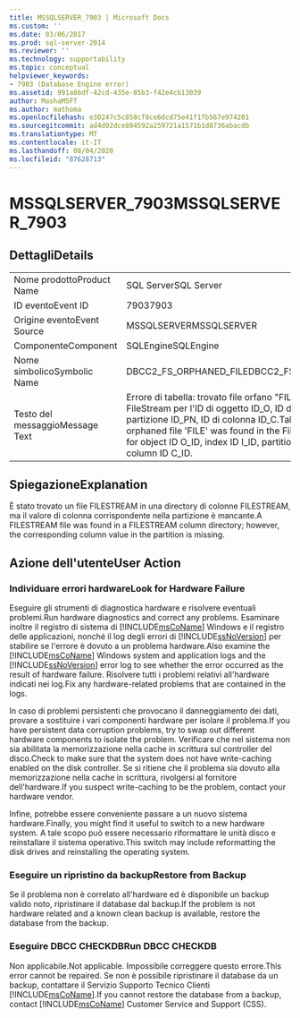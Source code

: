 ```yaml
---
title: MSSQLSERVER_7903 | Microsoft Docs
ms.custom: ''
ms.date: 03/06/2017
ms.prod: sql-server-2014
ms.reviewer: ''
ms.technology: supportability
ms.topic: conceptual
helpviewer_keywords:
- 7903 (Database Engine error)
ms.assetid: 991a86df-42cd-435e-85b3-f42e4cb13039
author: MashaMSFT
ms.author: mathoma
ms.openlocfilehash: e30247c5c858cf8ce6dcd75e41f1fb567e974201
ms.sourcegitcommit: ad4d92dce894592a259721a1571b1d8736abacdb
ms.translationtype: MT
ms.contentlocale: it-IT
ms.lasthandoff: 08/04/2020
ms.locfileid: "87628713"
---
```

# <a name="mssqlserver_7903"></a><span data-ttu-id="c5a8e-102">MSSQLSERVER_7903</span><span class="sxs-lookup"><span data-stu-id="c5a8e-102">MSSQLSERVER_7903</span></span>
    
## <a name="details"></a><span data-ttu-id="c5a8e-103">Dettagli</span><span class="sxs-lookup"><span data-stu-id="c5a8e-103">Details</span></span>  
  
|||  
|-|-|  
|<span data-ttu-id="c5a8e-104">Nome prodotto</span><span class="sxs-lookup"><span data-stu-id="c5a8e-104">Product Name</span></span>|<span data-ttu-id="c5a8e-105">SQL Server</span><span class="sxs-lookup"><span data-stu-id="c5a8e-105">SQL Server</span></span>|  
|<span data-ttu-id="c5a8e-106">ID evento</span><span class="sxs-lookup"><span data-stu-id="c5a8e-106">Event ID</span></span>|<span data-ttu-id="c5a8e-107">7903</span><span class="sxs-lookup"><span data-stu-id="c5a8e-107">7903</span></span>|  
|<span data-ttu-id="c5a8e-108">Origine evento</span><span class="sxs-lookup"><span data-stu-id="c5a8e-108">Event Source</span></span>|<span data-ttu-id="c5a8e-109">MSSQLSERVER</span><span class="sxs-lookup"><span data-stu-id="c5a8e-109">MSSQLSERVER</span></span>|  
|<span data-ttu-id="c5a8e-110">Componente</span><span class="sxs-lookup"><span data-stu-id="c5a8e-110">Component</span></span>|<span data-ttu-id="c5a8e-111">SQLEngine</span><span class="sxs-lookup"><span data-stu-id="c5a8e-111">SQLEngine</span></span>|  
|<span data-ttu-id="c5a8e-112">Nome simbolico</span><span class="sxs-lookup"><span data-stu-id="c5a8e-112">Symbolic Name</span></span>|<span data-ttu-id="c5a8e-113">DBCC2_FS_ORPHANED_FILE</span><span class="sxs-lookup"><span data-stu-id="c5a8e-113">DBCC2_FS_ORPHANED_FILE</span></span>|  
|<span data-ttu-id="c5a8e-114">Testo del messaggio</span><span class="sxs-lookup"><span data-stu-id="c5a8e-114">Message Text</span></span>|<span data-ttu-id="c5a8e-115">Errore di tabella: trovato file orfano "FILE" nella directory FileStream per l'ID di oggetto ID_O, ID di indice ID_I, ID di partizione ID_PN, ID di colonna ID_C.</span><span class="sxs-lookup"><span data-stu-id="c5a8e-115">Table error: The orphaned file 'FILE' was found in the Filestream directory for object ID O_ID, index ID I_ID, partition ID PN_ID, column ID C_ID.</span></span>|  
  
## <a name="explanation"></a><span data-ttu-id="c5a8e-116">Spiegazione</span><span class="sxs-lookup"><span data-stu-id="c5a8e-116">Explanation</span></span>  
 <span data-ttu-id="c5a8e-117">È stato trovato un file FILESTREAM in una directory di colonne FILESTREAM, ma il valore di colonna corrispondente nella partizione è mancante.</span><span class="sxs-lookup"><span data-stu-id="c5a8e-117">A FILESTREAM file was found in a FILESTREAM column directory; however, the corresponding column value in the partition is missing.</span></span>  
  
## <a name="user-action"></a><span data-ttu-id="c5a8e-118">Azione dell'utente</span><span class="sxs-lookup"><span data-stu-id="c5a8e-118">User Action</span></span>  
  
### <a name="look-for-hardware-failure"></a><span data-ttu-id="c5a8e-119">Individuare errori hardware</span><span class="sxs-lookup"><span data-stu-id="c5a8e-119">Look for Hardware Failure</span></span>  
 <span data-ttu-id="c5a8e-120">Eseguire gli strumenti di diagnostica hardware e risolvere eventuali problemi.</span><span class="sxs-lookup"><span data-stu-id="c5a8e-120">Run hardware diagnostics and correct any problems.</span></span> <span data-ttu-id="c5a8e-121">Esaminare inoltre il registro di sistema di [!INCLUDE[msCoName](../../includes/msconame-md.md)] Windows e il registro delle applicazioni, nonché il log degli errori di [!INCLUDE[ssNoVersion](../../includes/ssnoversion-md.md)] per stabilire se l'errore è dovuto a un problema hardware.</span><span class="sxs-lookup"><span data-stu-id="c5a8e-121">Also examine the [!INCLUDE[msCoName](../../includes/msconame-md.md)] Windows system and application logs and the [!INCLUDE[ssNoVersion](../../includes/ssnoversion-md.md)] error log to see whether the error occurred as the result of hardware failure.</span></span> <span data-ttu-id="c5a8e-122">Risolvere tutti i problemi relativi all'hardware indicati nei log.</span><span class="sxs-lookup"><span data-stu-id="c5a8e-122">Fix any hardware-related problems that are contained in the logs.</span></span>  
  
 <span data-ttu-id="c5a8e-123">In caso di problemi persistenti che provocano il danneggiamento dei dati, provare a sostituire i vari componenti hardware per isolare il problema.</span><span class="sxs-lookup"><span data-stu-id="c5a8e-123">If you have persistent data corruption problems, try to swap out different hardware components to isolate the problem.</span></span> <span data-ttu-id="c5a8e-124">Verificare che nel sistema non sia abilitata la memorizzazione nella cache in scrittura sul controller del disco.</span><span class="sxs-lookup"><span data-stu-id="c5a8e-124">Check to make sure that the system does not have write-caching enabled on the disk controller.</span></span> <span data-ttu-id="c5a8e-125">Se si ritiene che il problema sia dovuto alla memorizzazione nella cache in scrittura, rivolgersi al fornitore dell'hardware.</span><span class="sxs-lookup"><span data-stu-id="c5a8e-125">If you suspect write-caching to be the problem, contact your hardware vendor.</span></span>  
  
 <span data-ttu-id="c5a8e-126">Infine, potrebbe essere conveniente passare a un nuovo sistema hardware.</span><span class="sxs-lookup"><span data-stu-id="c5a8e-126">Finally, you might find it useful to switch to a new hardware system.</span></span> <span data-ttu-id="c5a8e-127">A tale scopo può essere necessario riformattare le unità disco e reinstallare il sistema operativo.</span><span class="sxs-lookup"><span data-stu-id="c5a8e-127">This switch may include reformatting the disk drives and reinstalling the operating system.</span></span>  
  
### <a name="restore-from-backup"></a><span data-ttu-id="c5a8e-128">Eseguire un ripristino da backup</span><span class="sxs-lookup"><span data-stu-id="c5a8e-128">Restore from Backup</span></span>  
 <span data-ttu-id="c5a8e-129">Se il problema non è correlato all'hardware ed è disponibile un backup valido noto, ripristinare il database dal backup.</span><span class="sxs-lookup"><span data-stu-id="c5a8e-129">If the problem is not hardware related and a known clean backup is available, restore the database from the backup.</span></span>  
  
### <a name="run-dbcc-checkdb"></a><span data-ttu-id="c5a8e-130">Eseguire DBCC CHECKDB</span><span class="sxs-lookup"><span data-stu-id="c5a8e-130">Run DBCC CHECKDB</span></span>  
 <span data-ttu-id="c5a8e-131">Non applicabile.</span><span class="sxs-lookup"><span data-stu-id="c5a8e-131">Not applicable.</span></span> <span data-ttu-id="c5a8e-132">Impossibile correggere questo errore.</span><span class="sxs-lookup"><span data-stu-id="c5a8e-132">This error cannot be repaired.</span></span> <span data-ttu-id="c5a8e-133">Se non è possibile ripristinare il database da un backup, contattare il Servizio Supporto Tecnico Clienti [!INCLUDE[msCoName](../../includes/msconame-md.md)].</span><span class="sxs-lookup"><span data-stu-id="c5a8e-133">If you cannot restore the database from a backup, contact [!INCLUDE[msCoName](../../includes/msconame-md.md)] Customer Service and Support (CSS).</span></span>  
  
  
